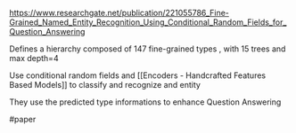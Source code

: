 https://www.researchgate.net/publication/221055786_Fine-Grained_Named_Entity_Recognition_Using_Conditional_Random_Fields_for_Question_Answering

Defines a hierarchy composed of 147 fine-grained types , with 15 trees and max depth=4

Use conditional random fields and [[Encoders - Handcrafted Features  Based Models]] to classify and recognize and entity

They use the predicted type informations to enhance Question Answering

#paper 